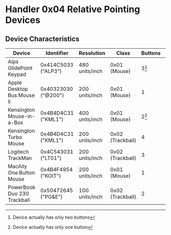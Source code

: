 # Handler 0x04 Relative Pointing Devices

## Device Characteristics

| Device                      | Identifier          | Resolution     | Class            | Buttons | Source            |
| --------------------------- | ------------------- | -------------- | ---------------- | ------- | ----------------- |
| Alps GlidePoint Keypad      | 0x414C5033 ("ALP3") | 480 units/inch | 0x01 (Mouse)     | 3[^2]   | Tashtari          |
| Apple Desktop Bus Mouse II  | 0x40323030 ("@200") | 200 units/inch | 0x01 (Mouse)     | 1       | demik@68kMLA      |
| Kensington Mouse-in-a-Box   | 0x4B4D4C31 ("KML1") | 400 units/inch | 0x01 (Mouse)     | 2[^1]   | demik@68kMLA      |
| Kensington Turbo Mouse      | 0x4B4D4C31 ("KML1") | 200 units/inch | 0x02 (Trackball) | 4       | Tashtari          |
| Logitech TrackMan           | 0x4C543031 ("LT01") | 200 units/inch | 0x02 (Trackball) | 3       | Tashtari          |
| MacAlly One Button Mouse    | 0x4B4F4954 ("KOIT") | 200 units/inch | 0x01 (Mouse)     | 1       | Tashtari          |
| PowerBook Duo 230 Trackball | 0x50472645 ("PG&E") | 100 units/inch | 0x02 (Trackball) | 2       | mdeverhart@68kMLA |

[^1]: Device actually has only one button
[^2]: Device actually has only two buttons
